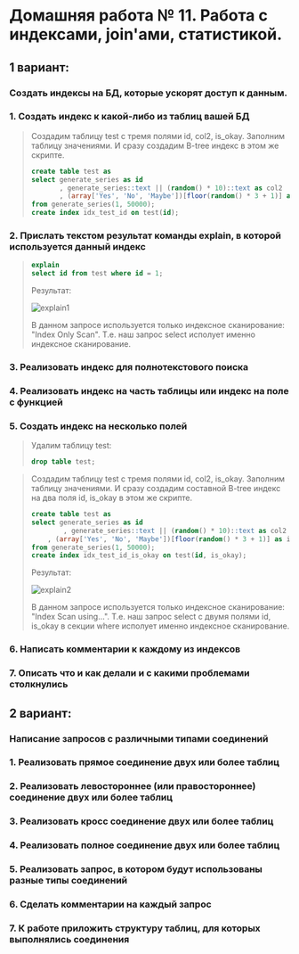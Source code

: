 # Домашняя работа № 11. Работа с индексами, join'ами, статистикой.

## 1 вариант:
### Создать индексы на БД, которые ускорят доступ к данным.

### 1. Создать индекс к какой-либо из таблиц вашей БД
> Создадим таблицу test с тремя полями id, col2, is_okay. Заполним таблицу значениями. И сразу создадим B-tree индекс в этом же скрипте.
> ```sql
> create table test as 
> select generate_series as id
>        , generate_series::text || (random() * 10)::text as col2 
>        , (array['Yes', 'No', 'Maybe'])[floor(random() * 3 + 1)] as is_okay
> from generate_series(1, 50000);
> create index idx_test_id on test(id);
> ```

### 2. Прислать текстом результат команды explain, в которой используется данный индекс
> ```sql
> explain
> select id from test where id = 1;
> ```
> Результат:
>
> <image src="images/explain1.png" alt="explain1">
>
> В данном запросе используется только индексное сканирование: "Index Only Scan". Т.е. наш запрос select исполует именно индексное сканирование.

### 3. Реализовать индекс для полнотекстового поиска

### 4. Реализовать индекс на часть таблицы или индекс на поле с функцией

### 5. Создать индекс на несколько полей
> Удалим таблицу test:
> ```sql
> drop table test;
> ```

> Создадим таблицу test с тремя полями id, col2, is_okay. Заполним таблицу значениями. И сразу создадим составной B-tree индекс на два поля id, is_okay в этом же скрипте.
> ```sql
> create table test as
> select generate_series as id
>         , generate_series::text || (random() * 10)::text as col2
>     , (array['Yes', 'No', 'Maybe'])[floor(random() * 3 + 1)] as is_okay
> from generate_series(1, 50000);
> create index idx_test_id_is_okay on test(id, is_okay);
> ```
> Результат:
>
> <image src="images/explain2.png" alt="explain2">
>
> В данном запросе используется только индексное сканирование: "Index Scan using...". Т.е. наш запрос select с двумя полями id, is_okay в секции where исполует именно индексное сканирование.

### 6. Написать комментарии к каждому из индексов

### 7. Описать что и как делали и с какими проблемами столкнулись

## 2 вариант:
### Написание запросов с различными типами соединений

### 1. Реализовать прямое соединение двух или более таблиц

### 2. Реализовать левостороннее (или правостороннее) соединение двух или более таблиц

### 3. Реализовать кросс соединение двух или более таблиц

### 4. Реализовать полное соединение двух или более таблиц

### 5. Реализовать запрос, в котором будут использованы разные типы соединений

### 6. Сделать комментарии на каждый запрос

### 7. К работе приложить структуру таблиц, для которых выполнялись соединения